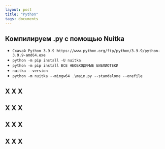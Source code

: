 ```yaml
---
layout: post
title: "Python"
tags: documents
---
```


## Компилируем .py с помощью Nuitka 
- `Скачай Python 3.9.9 https://www.python.org/ftp/python/3.9.9/python-3.9.9-amd64.exe`
- `python -m pip install -U nuitka`
- `python -m pip install ВСЕ НЕОБХОДИМЫЕ БИБЛИОТЕКИ`
- `nuitka --version`
- `python -m nuitka --mingw64 .\main.py --standalone --onefile`

## X X X

## X X X

## X X X

## X X X
